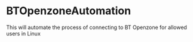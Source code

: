 # BTOpenzoneAutomation
This will automate the process of connecting to BT Openzone for allowed users in Linux

